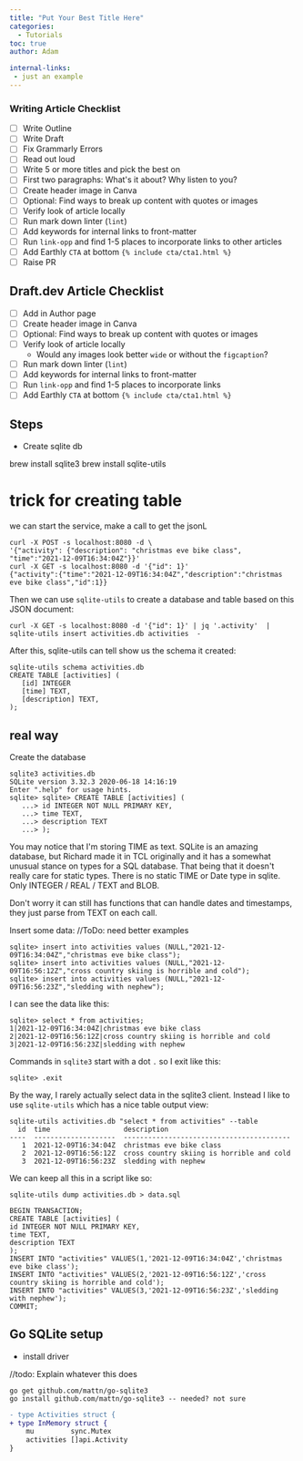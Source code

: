 ```yaml
---
title: "Put Your Best Title Here"
categories:
  - Tutorials
toc: true
author: Adam

internal-links:
 - just an example
---
```

### Writing Article Checklist

- [ ] Write Outline
- [ ] Write Draft
- [ ] Fix Grammarly Errors
- [ ] Read out loud
- [ ] Write 5 or more titles and pick the best on
- [ ] First two paragraphs: What's it about? Why listen to you?
- [ ] Create header image in Canva
- [ ] Optional: Find ways to break up content with quotes or images
- [ ] Verify look of article locally
- [ ] Run mark down linter (`lint`)
- [ ] Add keywords for internal links to front-matter
- [ ] Run `link-opp` and find 1-5 places to incorporate links to other articles
- [ ] Add Earthly `CTA` at bottom `{% include cta/cta1.html %}`
- [ ] Raise PR

## Draft.dev Article Checklist

- [ ] Add in Author page
- [ ] Create header image in Canva
- [ ] Optional: Find ways to break up content with quotes or images
- [ ] Verify look of article locally
  - Would any images look better `wide` or without the `figcaption`?
- [ ] Run mark down linter (`lint`)
- [ ] Add keywords for internal links to front-matter
- [ ] Run `link-opp` and find 1-5 places to incorporate links
- [ ] Add Earthly `CTA` at bottom `{% include cta/cta1.html %}`

## Steps


* Create sqlite db

 brew install sqlite3
 brew install sqlite-utils
 
 # trick for creating table
 we can start the service, make a call to get the jsonL
 ```
 curl -X POST -s localhost:8080 -d \
'{"activity": {"description": "christmas eve bike class", "time":"2021-12-09T16:34:04Z"}}'
 curl -X GET -s localhost:8080 -d '{"id": 1}' 
{"activity":{"time":"2021-12-09T16:34:04Z","description":"christmas eve bike class","id":1}}
 ```
Then we can use `sqlite-utils` to create a database and table based on this JSON document:
```
curl -X GET -s localhost:8080 -d '{"id": 1}' | jq '.activity'  |  sqlite-utils insert activities.db activities  - 
```
After this, sqlite-utils can tell show us the schema it created:
```
sqlite-utils schema activities.db
CREATE TABLE [activities] (
   [id] INTEGER
   [time] TEXT,
   [description] TEXT,
);
```
## real way

Create the database
```
sqlite3 activities.db
SQLite version 3.32.3 2020-06-18 14:16:19
Enter ".help" for usage hints.
sqlite> sqlite> CREATE TABLE [activities] (
   ...> id INTEGER NOT NULL PRIMARY KEY,
   ...> time TEXT,
   ...> description TEXT
   ...> );
```
You may notice that I'm storing TIME as text. SQLite is an amazing database, but Richard made it in TCL originally and it has a somewhat unusual stance on types for a SQL database. That being that it doesn't really care for static types.  There is no static TIME or Date type in sqlite. Only INTEGER / REAL / TEXT and BLOB.

Don't worry it can still has functions that can handle dates and timestamps, they just parse from TEXT on each call.

Insert some data:
//ToDo: need better examples
```
sqlite> insert into activities values (NULL,"2021-12-09T16:34:04Z","christmas eve bike class");
sqlite> insert into activities values (NULL,"2021-12-09T16:56:12Z","cross country skiing is horrible and cold");
sqlite> insert into activities values (NULL,"2021-12-09T16:56:23Z","sledding with nephew");
```
I can see the data like this:
```
sqlite> select * from activities;
1|2021-12-09T16:34:04Z|christmas eve bike class
2|2021-12-09T16:56:12Z|cross country skiing is horrible and cold
3|2021-12-09T16:56:23Z|sledding with nephew
```
Commands in `sqlite3` start with a dot `.` so I exit like this:
```
sqlite> .exit
```
By the way, I rarely actually select data in the sqlite3 client. Instead I like to use `sqlite-utils` which has a nice table output view:
```
sqlite-utils activities.db "select * from activities" --table
  id  time                  description
----  --------------------  -----------------------------------------
   1  2021-12-09T16:34:04Z  christmas eve bike class
   2  2021-12-09T16:56:12Z  cross country skiing is horrible and cold
   3  2021-12-09T16:56:23Z  sledding with nephew
```
We can keep all this in a script like so:
```
sqlite-utils dump activities.db > data.sql
```

```
BEGIN TRANSACTION;
CREATE TABLE [activities] (
id INTEGER NOT NULL PRIMARY KEY,
time TEXT,
description TEXT
);
INSERT INTO "activities" VALUES(1,'2021-12-09T16:34:04Z','christmas eve bike class');
INSERT INTO "activities" VALUES(2,'2021-12-09T16:56:12Z','cross country skiing is horrible and cold');
INSERT INTO "activities" VALUES(3,'2021-12-09T16:56:23Z','sledding with nephew');
COMMIT;

```

## Go SQLite setup

* install driver

//todo: Explain whatever this does
```
go get github.com/mattn/go-sqlite3
go install github.com/mattn/go-sqlite3 -- needed? not sure
```

``` diff
- type Activities struct {
+ type InMemory struct {
	mu         sync.Mutex
	activities []api.Activity
}
```